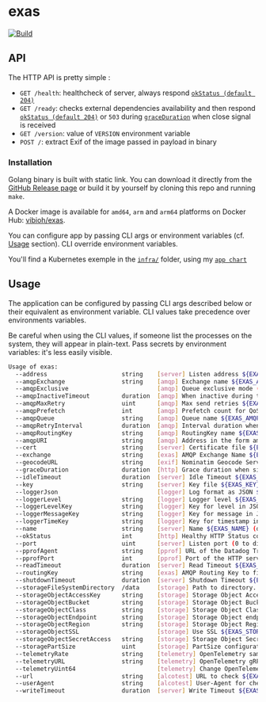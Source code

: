 # exas

[![Build](https://github.com/ViBiOh/exas/workflows/Build/badge.svg)](https://github.com/ViBiOh/exas/actions)

## API

The HTTP API is pretty simple :

- `GET /health`: healthcheck of server, always respond [`okStatus (default 204)`](#usage)
- `GET /ready`: checks external dependencies availability and then respond [`okStatus (default 204)`](#usage) or `503` during [`graceDuration`](#usage) when close signal is received
- `GET /version`: value of `VERSION` environment variable
- `POST /`: extract Exif of the image passed in payload in binary

### Installation

Golang binary is built with static link. You can download it directly from the [GitHub Release page](https://github.com/ViBiOh/exas/releases) or build it by yourself by cloning this repo and running `make`.

A Docker image is available for `amd64`, `arm` and `arm64` platforms on Docker Hub: [vibioh/exas](https://hub.docker.com/r/vibioh/exas/tags).

You can configure app by passing CLI args or environment variables (cf. [Usage](#usage) section). CLI override environment variables.

You'll find a Kubernetes exemple in the [`infra/`](infra) folder, using my [`app chart`](https://github.com/ViBiOh/charts/tree/main/app)

## Usage

The application can be configured by passing CLI args described below or their equivalent as environment variable. CLI values take precedence over environments variables.

Be careful when using the CLI values, if someone list the processes on the system, they will appear in plain-text. Pass secrets by environment variables: it's less easily visible.

```bash
Usage of exas:
  --address                     string    [server] Listen address ${EXAS_ADDRESS}
  --amqpExchange                string    [amqp] Exchange name ${EXAS_AMQP_EXCHANGE} (default "fibr")
  --amqpExclusive                         [amqp] Queue exclusive mode (for fanout exchange) ${EXAS_AMQP_EXCLUSIVE} (default false)
  --amqpInactiveTimeout         duration  [amqp] When inactive during the given timeout, stop listening ${EXAS_AMQP_INACTIVE_TIMEOUT} (default 0s)
  --amqpMaxRetry                uint      [amqp] Max send retries ${EXAS_AMQP_MAX_RETRY} (default 3)
  --amqpPrefetch                int       [amqp] Prefetch count for QoS ${EXAS_AMQP_PREFETCH} (default 1)
  --amqpQueue                   string    [amqp] Queue name ${EXAS_AMQP_QUEUE} (default "exas")
  --amqpRetryInterval           duration  [amqp] Interval duration when send fails ${EXAS_AMQP_RETRY_INTERVAL} (default 1h0m0s)
  --amqpRoutingKey              string    [amqp] RoutingKey name ${EXAS_AMQP_ROUTING_KEY} (default "exif_input")
  --amqpURI                     string    [amqp] Address in the form amqps?://<user>:<password>@<address>:<port>/<vhost> ${EXAS_AMQP_URI}
  --cert                        string    [server] Certificate file ${EXAS_CERT}
  --exchange                    string    [exas] AMQP Exchange Name ${EXAS_EXCHANGE} (default "fibr")
  --geocodeURL                  string    [exif] Nominatim Geocode Service URL. This can leak GPS metadatas to a third-party (e.g. "https://nominatim.openstreetmap.org") ${EXAS_GEOCODE_URL}
  --graceDuration               duration  [http] Grace duration when signal received ${EXAS_GRACE_DURATION} (default 30s)
  --idleTimeout                 duration  [server] Idle Timeout ${EXAS_IDLE_TIMEOUT} (default 2m0s)
  --key                         string    [server] Key file ${EXAS_KEY}
  --loggerJson                            [logger] Log format as JSON ${EXAS_LOGGER_JSON} (default false)
  --loggerLevel                 string    [logger] Logger level ${EXAS_LOGGER_LEVEL} (default "INFO")
  --loggerLevelKey              string    [logger] Key for level in JSON ${EXAS_LOGGER_LEVEL_KEY} (default "level")
  --loggerMessageKey            string    [logger] Key for message in JSON ${EXAS_LOGGER_MESSAGE_KEY} (default "msg")
  --loggerTimeKey               string    [logger] Key for timestamp in JSON ${EXAS_LOGGER_TIME_KEY} (default "time")
  --name                        string    [server] Name ${EXAS_NAME} (default "http")
  --okStatus                    int       [http] Healthy HTTP Status code ${EXAS_OK_STATUS} (default 204)
  --port                        uint      [server] Listen port (0 to disable) ${EXAS_PORT} (default 1080)
  --pprofAgent                  string    [pprof] URL of the Datadog Trace Agent (e.g. http://datadog.observability:8126) ${EXAS_PPROF_AGENT}
  --pprofPort                   int       [pprof] Port of the HTTP server (0 to disable) ${EXAS_PPROF_PORT} (default 0)
  --readTimeout                 duration  [server] Read Timeout ${EXAS_READ_TIMEOUT} (default 2m0s)
  --routingKey                  string    [exas] AMQP Routing Key to fibr ${EXAS_ROUTING_KEY} (default "exif_output")
  --shutdownTimeout             duration  [server] Shutdown Timeout ${EXAS_SHUTDOWN_TIMEOUT} (default 10s)
  --storageFileSystemDirectory  /data     [storage] Path to directory. Default is dynamic. /data on a server and Current Working Directory in a terminal. ${EXAS_STORAGE_FILE_SYSTEM_DIRECTORY}
  --storageObjectAccessKey      string    [storage] Storage Object Access Key ${EXAS_STORAGE_OBJECT_ACCESS_KEY}
  --storageObjectBucket         string    [storage] Storage Object Bucket ${EXAS_STORAGE_OBJECT_BUCKET}
  --storageObjectClass          string    [storage] Storage Object Class ${EXAS_STORAGE_OBJECT_CLASS}
  --storageObjectEndpoint       string    [storage] Storage Object endpoint ${EXAS_STORAGE_OBJECT_ENDPOINT}
  --storageObjectRegion         string    [storage] Storage Object Region ${EXAS_STORAGE_OBJECT_REGION}
  --storageObjectSSL                      [storage] Use SSL ${EXAS_STORAGE_OBJECT_SSL} (default true)
  --storageObjectSecretAccess   string    [storage] Storage Object Secret Access ${EXAS_STORAGE_OBJECT_SECRET_ACCESS}
  --storagePartSize             uint      [storage] PartSize configuration ${EXAS_STORAGE_PART_SIZE} (default 5242880)
  --telemetryRate               string    [telemetry] OpenTelemetry sample rate, 'always', 'never' or a float value ${EXAS_TELEMETRY_RATE} (default "always")
  --telemetryURL                string    [telemetry] OpenTelemetry gRPC endpoint (e.g. otel-exporter:4317) ${EXAS_TELEMETRY_URL}
  --telemetryUint64                       [telemetry] Change OpenTelemetry Trace ID format to an unsigned int 64 ${EXAS_TELEMETRY_UINT64} (default true)
  --url                         string    [alcotest] URL to check ${EXAS_URL}
  --userAgent                   string    [alcotest] User-Agent for check ${EXAS_USER_AGENT} (default "Alcotest")
  --writeTimeout                duration  [server] Write Timeout ${EXAS_WRITE_TIMEOUT} (default 2m0s)
```
